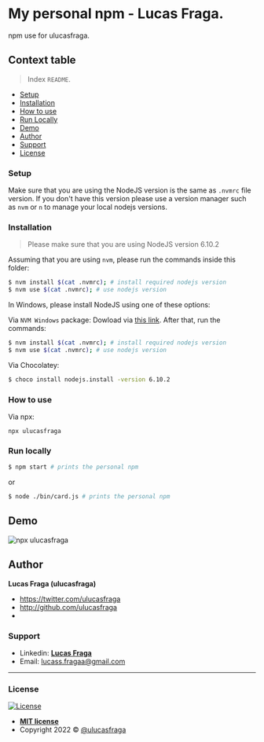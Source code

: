 # My personal npm - Lucas Fraga.

npm use for ulucasfraga.


## Context table

> Index `README`.

  - [Setup](#setup)
  - [Installation](#installation)
  - [How to use](#how-to-use)
  - [Run Locally](#run-locally)
  - [Demo](#demo)
  - [Author](#author)
  - [Support](#support)
  - [License](#license)

### Setup

Make sure that you are using the NodeJS version is the same as `.nvmrc` file version. If you don't have this version please use a version manager such as `nvm` or `n` to manage your local nodejs versions.

### Installation

> Please make sure that you are using NodeJS version 6.10.2

Assuming that you are using `nvm`, please run the commands inside this folder:

```bash
$ nvm install $(cat .nvmrc); # install required nodejs version
$ nvm use $(cat .nvmrc); # use nodejs version
```

In Windows, please install NodeJS using one of these options:

Via `NVM Windows` package: Dowload via [this link](https://github.com/coreybutler/nvm-windows). After that, run the commands:

```bash
$ nvm install $(cat .nvmrc); # install required nodejs version
$ nvm use $(cat .nvmrc); # use nodejs version
```

Via Chocolatey:

```bash
$ choco install nodejs.install -version 6.10.2
```

### How to use

Via npx:

```
npx ulucasfraga
```

### Run locally

```bash
$ npm start # prints the personal npm
```

or

```bash
$ node ./bin/card.js # prints the personal npm
```

## Demo

![npx ulucasfraga](https://imgur.com/M1elcC5)

## Author

**Lucas Fraga (ulucasfraga)**

- <https://twitter.com/ulucasfraga>
- <http://github.com/ulucasfraga>
- 

### Support

- Linkedin: <a href="https://www.linkedin.com/in/ulucasfraga/" target="_blank">**Lucas Fraga**</a>
- Email: lucass.fragaa@gmail.com
-----------------------

### License

[![License](https://img.shields.io/:license-mit-blue.svg?style=flat-square)](http://badges.mit-license.org)

- **[MIT license](http://opensource.org/licenses/mit-license.php)**
- Copyright 2022 © <a href="https://github.com/ulucasfraga" target="_blank">@ulucasfraga</a>